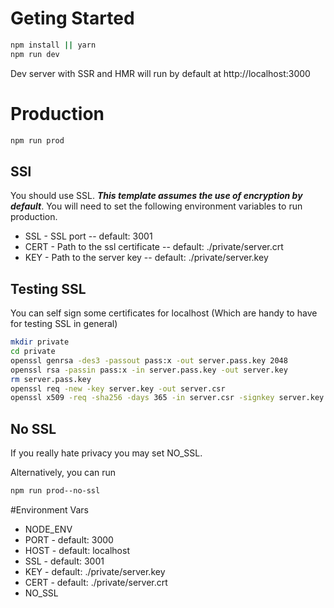 # Geting Started
```bash
npm install || yarn
npm run dev
```
Dev server with SSR and HMR will run by default at http://localhost:3000

# Production
```bash
npm run prod
```

## SSl
You should use SSL. ___This template assumes the use of encryption by default___. You will need to set the following environment variables to run production.
* SSL - SSL port -- default: 3001
* CERT - Path to the ssl certificate -- default: ./private/server.crt
* KEY - Path to the server key -- default: ./private/server.key

## Testing SSL
You can self sign some certificates for localhost (Which are handy to have for testing SSL in general)
```bash
mkdir private
cd private
openssl genrsa -des3 -passout pass:x -out server.pass.key 2048
openssl rsa -passin pass:x -in server.pass.key -out server.key
rm server.pass.key
openssl req -new -key server.key -out server.csr
openssl x509 -req -sha256 -days 365 -in server.csr -signkey server.key -out server.crt
```

## No SSL
If you really hate privacy you may set NO_SSL.

Alternatively, you can run
```bash
npm run prod--no-ssl
```

#Environment Vars
* NODE_ENV
* PORT - default: 3000
* HOST - default: localhost
* SSL - default: 3001
* KEY - default: ./private/server.key
* CERT - default: ./private/server.crt
* NO_SSL
